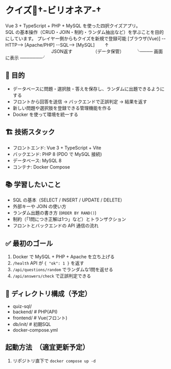 # クイズ🪼†-ビリオネア-†
Vue 3 + TypeScript + PHP + MySQL を使った四択クイズアプリ。  
SQL の基本操作（CRUD・JOIN・制約・ランダム抽出など）を学ぶことを目的にしています。
プレイヤー側からもクイズを新規で登録可能
[ブラウザ(Vue)] --HTTP--> [Apache/PHP] --SQL--> [MySQL]
      　　↑      　　　　　　　　　　              JSON返す 　　　　         （データ保管）
     　　 ╰──── 画面に表示 ───────╯

## 🎯 目的
- データベースに問題・選択肢・答えを保存し、ランダムに出題できるようにする
- フロントから回答を送信 → バックエンドで正誤判定 → 結果を返す
- 新しい問題や選択肢を登録できる管理機能を作る
- Docker を使って環境を統一する

## 🏗 技術スタック
- フロントエンド: Vue 3 + TypeScript + Vite
- バックエンド: PHP 8 (PDO で MySQL 接続)
- データベース: MySQL 8
- コンテナ: Docker Compose

## 📚 学習したいこと
- SQL の基本（SELECT / INSERT / UPDATE / DELETE）
- 外部キーや JOIN の使い方
- ランダム出題の書き方 (`ORDER BY RAND()`)
- 制約（「1問につき正解は1つ」など）とトランザクション
- フロントとバックエンドの API 通信の流れ

## ✅ 最初のゴール
1. Docker で MySQL + PHP + Apache を立ち上げる  
2. `/health` API が `{ "ok": 1 }` を返す  
3. `/api/questions/random` でランダムな1問を返せる  
4. `/api/answers/check` で正誤判定できる  

## 📂 ディレクトリ構成（予定）
- quiz-sql/
- backend/ # PHP(API)
- frontend/ # Vue(フロント)
- db/init/ # 初期SQL
- docker-compose.yml


## 起動方法　（適宜更新予定）
1. リポジトリ直下で
   ```docker compose up -d```
